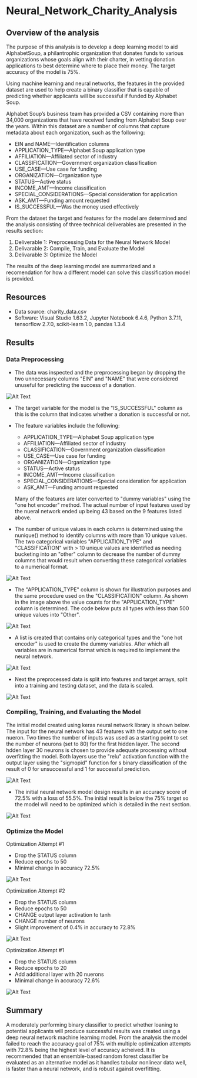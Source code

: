 # Neural_Network_Charity_Analysis

## Overview of the analysis
The purpose of this analysis is to develop a deep learning model to aid AlphabetSoup, a philantrophic organization that donates funds to various organizations whose goals align with their charter, in vetting donation applications to best determine where to place their money. The target accuracy of the model is 75%.    

Using machine learning and neural networks, the features in the provided dataset are used to help create a binary classifier that is capable of predicting whether applicants will be successful if funded by Alphabet Soup.  

Alphabet Soup’s business team has provided a CSV containing more than 34,000 organizations that have received funding from Alphabet Soup over the years. Within this dataset are a number of columns that capture metadata about each organization, such as the following:

- EIN and NAME—Identification columns
- APPLICATION_TYPE—Alphabet Soup application type
- AFFILIATION—Affiliated sector of industry
- CLASSIFICATION—Government organization classification
- USE_CASE—Use case for funding
- ORGANIZATION—Organization type
- STATUS—Active status
- INCOME_AMT—Income classification
- SPECIAL_CONSIDERATIONS—Special consideration for application
- ASK_AMT—Funding amount requested
- IS_SUCCESSFUL—Was the money used effectively

From the dataset the target and features for the model are determined and the analysis consisting of three technical deliverables are presented in the results section:

1) Deliverable 1: Preprocessing Data for the Neural Network Model
2) Delivarable 2: Compile, Train, and Evaluate the Model
3) Delivarable 3: Optimize the Model

The results of the deep learning model are summarized and a recomendation for how a different model can solve this classification model is provided.  

## Resources
- Data source: charity_data.csv
- Software: Visual Studio 1.63.2, Jupyter Notebook 6.4.6, Python 3.7.11, tensorflow 2.7.0, scikit-learn 1.0, pandas 1.3.4

## Results

### Data Preprocessing

- The data was inspected and the preprocessing began by dropping the two unnecessary columns "EIN" and "NAME" that were considered unuseful for predicting the success of a donation.  


![Alt Text](Resources/Images/Del1_drop_col.png)


- The target variable for the model is the "IS_SUCCESSFUL" column as this is the column that indicates whether a donation is successful or not.
- The feature variables include the following:
    - APPLICATION_TYPE—Alphabet Soup application type
    - AFFILIATION—Affiliated sector of industry
    - CLASSIFICATION—Government organization classification
    - USE_CASE—Use case for funding
    - ORGANIZATION—Organization type
    - STATUS—Active status
    - INCOME_AMT—Income classification
    - SPECIAL_CONSIDERATIONS—Special consideration for application
    - ASK_AMT—Funding amount requested
 
    Many of the features are later converted to "dummy variables" using the "one hot encoder" method.  The actual number of input features used by the nueral network ended up being 43 based on the 9 features listed above. 

- The number of unique values in each column is determined using the nunique() method to identify columns with more than 10 unique values.  The two categorical variables "APPLICATION_TYPE" and "CLASSIFICATION" with > 10 unique values are identified as needing bucketing into an "other" column to decrease the number of dummy columns that would result when converting these categorical variables to a numerical format.  


![Alt Text](Resources/Images/Del1_unique.png)

- The "APPLICATION_TYPE" column is shown for illustration purposes and the same procedure used on the "CLASSIFICATION" column. As shown in the image above the value counts for the "APPLICATION_TYPE" column is determined. The code below puts all types with less than 500 unique values into "Other".  


![Alt Text](Resources/Images/Del1_application.png)


- A list is created that contains only categorical types and the "one hot encoder" is used to create the dummy variables.  After which all variables are in numerical format which is required to implement the neural network.  

![Alt Text](Resources/Images/Del1_enc.png)

- Next the preprocessed data is split into features and target arrays, split into a training and testing dataset, and the data is scaled.

![Alt Text](Resources/Images/Del1_split.png)

### Compiling, Training, and Evaluating the Model

The initial model created using keras neural network library is shown below.  The input for the neural network has 43 features with the output set to one nueron.  Two times the number of inputs was used as a starting point to set the number of neurons (set to 80) for the first hidden layer.  The second hdden layer 30 neurons is chosen to provide adequate processing without overfitting the model.  Both layers use the "relu" activation function with the output layer using the "sigmopid" function for s binary classification of the result of 0 for unsuccessful and 1 for successful prediction.  

![Alt Text](Resources/Images/Del2_model.png)

- The initial neural network model design results in an accuracy score of 72.5% with a loss of 55.5%.  The initial result is below the 75% target so the model will need to be optimized which is detailed in the next section. 

![Alt Text](Resources/Images/Del2_pred.png)

### Optimize the Model

Optimization Attempt #1
- Drop the STATUS column
- Reduce epochs to 50
- Minimal change in accuracy 72.5%

![Alt Text](Resources/Images/Del3_attempt1.png)

Optimization Attempt #2
- Drop the STATUS column
- Reduce epochs to 50
- CHANGE output layer activation to tanh
- CHANGE number of neurons
- Slight improvement of 0.4% in accuracy to 72.8% 

![Alt Text](Resources/Images/Del3_attempt2.png)

Optimization Attempt #1
- Drop the STATUS column
- Reduce epochs to 20
- Add additional layer with 20 nuerons
- Minimal change in accuracy 72.6%

![Alt Text](Resources/Images/Del3_attempt2.png)

## Summary
A moderately performing binary classifier to predict whether loaning to potential applicants will produce successful results was created using a deep neural network machine learning model.  From the analysis the model failed to reach the accuracy goal of 75% with multiple optimization attempts with 72.8% being the highest level of accuracy acheived.  It is recommended that an ensemble-based random forest classifier be evaluated as an alternative model as it handles tabular nonlinear data well, is faster than a neural network, and is robust against overfitting.  
